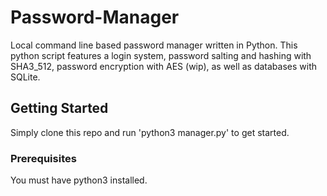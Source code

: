 # Password-Manager

Local command line based password manager written in Python. This python script features a login system, password salting and hashing with SHA3_512, password encryption with AES (wip), as well as databases with SQLite.

## Getting Started

Simply clone this repo and run 'python3 manager.py' to get started.

### Prerequisites

You must have python3 installed.

